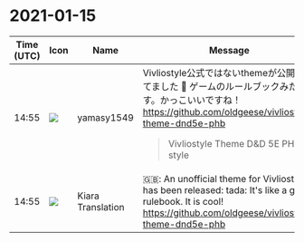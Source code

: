 # 2021-01-15

|Time (UTC)|Icon|Name|Message|
|---|---|---|---|
|14:55|![](https://secure.gravatar.com/avatar/b2dffef7ce30f6f8f399f2a172229711.jpg?s=72&d=https%3A%2F%2Fa.slack-edge.com%2Fdf10d%2Fimg%2Favatars%2Fava_0012-72.png)|yamasy1549|Vivliostyle公式ではないthemeが公開されてました 🎉 ゲームのルールブックみたいです。かっこいいですね！<br><https://github.com/oldgeese/vivliostyle-theme-dnd5e-phb><br><blockquote>Vivliostyle Theme D&amp;D 5E PHB style</blockquote>|
|14:55|![](https://avatars.slack-edge.com/2019-08-21/732685848020_f3f20736795184660348_72.png)|Kiara Translation|🇬🇧: An unofficial theme for Vivliostyle has been released: tada: It's like a game rulebook. It is cool!<br><https://github.com/oldgeese/vivliostyle-theme-dnd5e-phb>|
